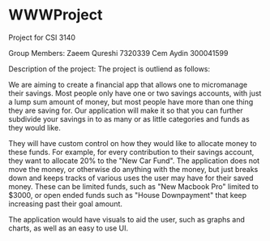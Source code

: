 # WWWProject
Project for CSI 3140

Group Members:
Zaeem Qureshi 7320339
Cem Aydin 300041599

Description of the project:
The project is outliend as follows:

We are aiming to create a financial app that allows one to micromanage their savings. Most people
only have one or two savings accounts, with just a lump sum amount of money, but most people have more than
one thing they are saving for. Our application will make it so that you can further subdivide your
savings in to as many or as little categories and funds as they would like.

They will have custom control on how they would like to allocate money to these funds. For example, for every
contribution to their savings account, they want to allocate 20% to the "New Car Fund". The application does
not move the money, or otherwise do anything with the money, but just breaks down and keeps tracks of 
various uses the user may have for their saved money. These can be limited funds, such as "New Macbook Pro"
limited to $3000, or open ended funds such as "House Downpayment" that keep increasing past their goal amount.

The application would have visuals to aid the user, such as graphs and charts, as well as an easy to use UI.